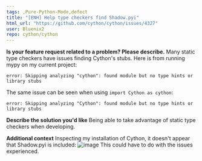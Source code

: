 ```yaml
---
tags: ,Pure-Python-Mode,defect
title: "[ENH] Help type checkers find Shadow.pyi"
html_url: "https://github.com/cython/cython/issues/4327"
user: Bluenix2
repo: cython/cython
---
```


**Is your feature request related to a problem? Please describe.**
Many static type checkers have issues finding Cython's stubs.
Here is from running mypy on my current project:
```
error: Skipping analyzing "cython": found module but no type hints or library stubs
```
The same issue can be seen when using `import Cython as cython`:
```
error: Skipping analyzing "Cython": found module but no type hints or library stubs
```

**Describe the solution you'd like**
Being able to take advantage of static type checkers when developing.

**Additional context**
Inspecting my installation of Cython, it doesn't appear that Shadow.pyi is included:
![image](https://user-images.githubusercontent.com/38372706/128610271-81d9f237-65fd-4dda-8973-162c5046b559.png)
This could have to do with the issues experienced.